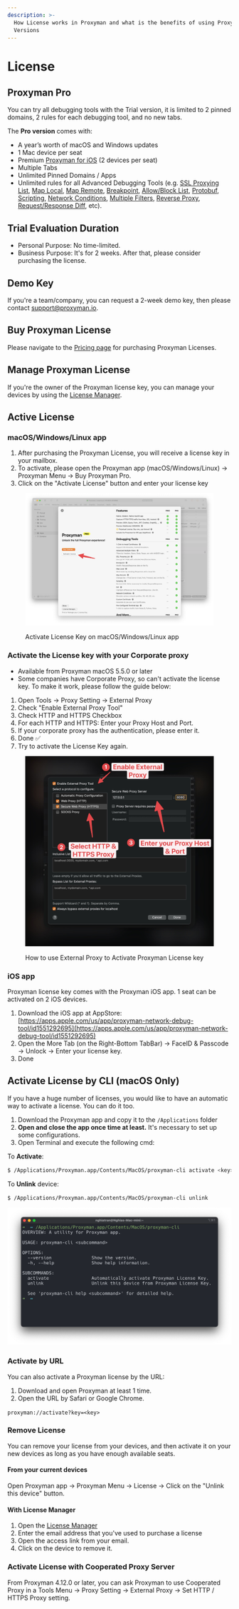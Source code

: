 ```yaml
---
description: >-
  How License works in Proxyman and what is the benefits of using Proxyman PRO
  Versions
---
```


# License

## Proxyman Pro

You can try all debugging tools with the Trial version, it is limited to 2 pinned domains, 2 rules for each debugging tool, and no new tabs.

The **Pro version** comes with:

* A year’s worth of macOS and Windows updates
* 1 Mac device per seat
* Premium [Proxyman for iOS](https://proxyman.io/ios) (2 devices per seat)
* Multiple Tabs
* Unlimited Pinned Domains / Apps
* Unlimited rules for all Advanced Debugging Tools (e.g. [SSL Proxying List](https://docs.proxyman.io/basic-features/ssl-proxying), [Map Local](https://docs.proxyman.io/advanced-features/map-local), [Map Remote](https://docs.proxyman.io/advanced-features/map-remote), [Breakpoint](https://docs.proxyman.io/advanced-features/breakpoint), [Allow/Block List](https://docs.proxyman.io/advanced-features/blacklist), [Protobuf](https://docs.proxyman.io/advanced-features/protobuf), [Scripting](https://docs.proxyman.io/scripting/script), [Network Conditions](https://docs.proxyman.io/advanced-features/network-throttling), [Multiple Filters](https://docs.proxyman.io/advanced-features/multiple-filters), [Reverse Proxy](https://docs.proxyman.io/advanced-features/reverse-proxy), [Request/Response Diff](https://docs.proxyman.io/advanced-features/diff), etc).

## Trial Evaluation Duration

* Personal Purpose: No time-limited.
* Business Purpose: It's for 2 weeks. After that, please consider purchasing the license.

## Demo Key

If you're a team/company, you can request a 2-week demo key, then please contact support@proxyman.io.

## Buy Proxyman License

Please navigate to the [Pricing page](https://proxyman.io/pricing) for purchasing Proxyman Licenses.

## Manage Proxyman License&#x20;

If you're the owner of the Proxyman license key, you can manage your devices by using the [License Manager](license-manager.md).

## Active License

### macOS/Windows/Linux app

1. After purchasing the Proxyman License, you will receive a license key in your mailbox.&#x20;
2. To activate, please open the Proxyman app (macOS/Windows/Linux) -> Proxyman Menu -> Buy Proxyman Pro.
3. Click on the "Activate License" button and enter your license key

<figure><img src=".gitbook/assets/Screenshot 2024-02-18 at 09.20.49.png" alt=""><figcaption><p>Activate License Key on macOS/Windows/Linux app</p></figcaption></figure>

### Activate the License key with your Corporate proxy

* Available from Proxyman macOS 5.5.0 or later
* Some companies have Corporate Proxy, so can't activate the license key. To make it work, please follow the guide below:

1. Open Tools -> Proxy Setting -> External Proxy
2. Check "Enable External Proxy Tool"
3. Check HTTP and HTTPS Checkbox
4. For each HTTP and HTTPS: Enter your Proxy Host and Port.
5. If your corporate proxy has the authentication, please enter it.
6. Done ✅
7. Try to activate the License Key again.

<figure><img src=".gitbook/assets/CleanShot 2024-06-03 at 15.05.31@2x.jpg" alt="" width="563"><figcaption><p>How to use External Proxy to Activate Proxyman License key</p></figcaption></figure>

### iOS app

Proxyman license key comes with the Proxyman iOS app. 1 seat can be activated on 2 iOS devices.

1. Download the iOS app at AppStore: [https://apps.apple.com/us/app/proxyman-network-debug-tool/id1551292695](https://apps.apple.com/us/app/proxyman-network-debug-tool/id1551292695)
2. Open the More Tab (on the Right-Bottom TabBar) -> FaceID & Passcode -> Unlock -> Enter your license key.
3. Done

## Activate License by CLI (macOS Only)

If you have a huge number of licenses, you would like to have an automatic way to activate a license. You can do it too.

1. Download the Proxyman app and copy it to the `/Applications` folder
2. **Open and close the app once time at least.** It's necessary to set up some configurations.
3. Open Terminal and execute the following cmd:

To **Activate**:

```bash
$ /Applications/Proxyman.app/Contents/MacOS/proxyman-cli activate <key>
```

To **Unlink** device:

```bash
$ /Applications/Proxyman.app/Contents/MacOS/proxyman-cli unlink
```

![](.gitbook/assets/128307433-8887f444-5c94-42bb-8ec6-f30bce271f50.png)

### Activate by URL

You can also activate a Proxyman license by the URL:

1. Download and open Proxyman at least 1 time.
2. Open the URL by Safari or Google Chrome.

&#x20; `proxyman://activate?key=<key>`

### Remove License

You can remove your license from your devices, and then activate it on your new devices as long as you have enough available seats.

#### From your current devices

Open Proxyman app -> Proxyman Menu -> License -> Click on the "Unlink this device" button.

#### With License Manager

1. Open the [License Manager](https://proxyman.io/license-manager/access-link)
2. Enter the email address that you've used to purchase a license
3. Open the access link from your email.
4. Click on the device to remove it.

### Activate License with Cooperated Proxy Server

From Proxyman 4.12.0 or later, you can ask Proxyman to use Cooperated Proxy in a Tools Menu -> Proxy Setting -> External Proxy -> Set HTTP / HTTPS Proxy setting.


